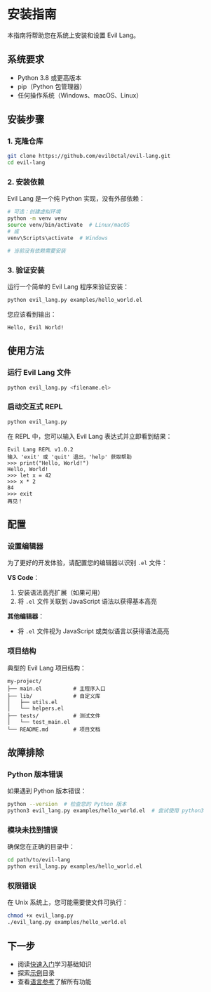 # 安装指南

本指南将帮助您在系统上安装和设置 Evil Lang。

## 系统要求

- Python 3.8 或更高版本
- pip（Python 包管理器）
- 任何操作系统（Windows、macOS、Linux）

## 安装步骤

### 1. 克隆仓库

```bash
git clone https://github.com/evil0ctal/evil-lang.git
cd evil-lang
```

### 2. 安装依赖

Evil Lang 是一个纯 Python 实现，没有外部依赖：

```bash
# 可选：创建虚拟环境
python -m venv venv
source venv/bin/activate  # Linux/macOS
# 或
venv\Scripts\activate  # Windows

# 当前没有依赖需要安装
```

### 3. 验证安装

运行一个简单的 Evil Lang 程序来验证安装：

```bash
python evil_lang.py examples/hello_world.el
```

您应该看到输出：
```
Hello, Evil World!
```

## 使用方法

### 运行 Evil Lang 文件

```bash
python evil_lang.py <filename.el>
```

### 启动交互式 REPL

```bash
python evil_lang.py
```

在 REPL 中，您可以输入 Evil Lang 表达式并立即看到结果：

```
Evil Lang REPL v1.0.2
输入 'exit' 或 'quit' 退出，'help' 获取帮助
>>> print("Hello, World!")
Hello, World!
>>> let x = 42
>>> x * 2
84
>>> exit
再见！
```

## 配置

### 设置编辑器

为了更好的开发体验，请配置您的编辑器以识别 `.el` 文件：

**VS Code**：
1. 安装语法高亮扩展（如果可用）
2. 将 `.el` 文件关联到 JavaScript 语法以获得基本高亮

**其他编辑器**：
- 将 `.el` 文件视为 JavaScript 或类似语言以获得语法高亮

### 项目结构

典型的 Evil Lang 项目结构：

```
my-project/
├── main.el          # 主程序入口
├── lib/             # 自定义库
│   ├── utils.el
│   └── helpers.el
├── tests/           # 测试文件
│   └── test_main.el
└── README.md        # 项目文档
```

## 故障排除

### Python 版本错误

如果遇到 Python 版本错误：
```bash
python --version  # 检查您的 Python 版本
python3 evil_lang.py examples/hello_world.el  # 尝试使用 python3
```

### 模块未找到错误

确保您在正确的目录中：
```bash
cd path/to/evil-lang
python evil_lang.py examples/hello_world.el
```

### 权限错误

在 Unix 系统上，您可能需要使文件可执行：
```bash
chmod +x evil_lang.py
./evil_lang.py examples/hello_world.el
```

## 下一步

- 阅读[快速入门](quick-start.md)学习基础知识
- 探索[示例](../../examples/)目录
- 查看[语言参考](../reference/)了解所有功能